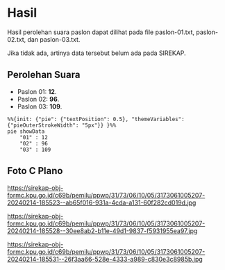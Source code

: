 # Hasil

Hasil perolehan suara paslon dapat dilihat pada file paslon-01.txt, paslon-02.txt, dan paslon-03.txt.

Jika tidak ada, artinya data tersebut belum ada pada SIREKAP.

## Perolehan Suara

 * Paslon 01: **12**.
 * Paslon 02: **96**.
 * Paslon 03: **109**.

```mermaid
%%{init: {"pie": {"textPosition": 0.5}, "themeVariables": {"pieOuterStrokeWidth": "5px"}} }%%
pie showData
    "01" : 12
    "02" : 96
    "03" : 109
```
## Foto C Plano

https://sirekap-obj-formc.kpu.go.id/c69b/pemilu/ppwp/31/73/06/10/05/3173061005207-20240214-185523--ab65f016-931a-4cda-a131-60f282cd019d.jpg

https://sirekap-obj-formc.kpu.go.id/c69b/pemilu/ppwp/31/73/06/10/05/3173061005207-20240214-185528--30ee8ab2-b11e-49d1-9837-f5931955ea97.jpg

https://sirekap-obj-formc.kpu.go.id/c69b/pemilu/ppwp/31/73/06/10/05/3173061005207-20240214-185531--26f3aa66-528e-4333-a989-c830e3c8985b.jpg
